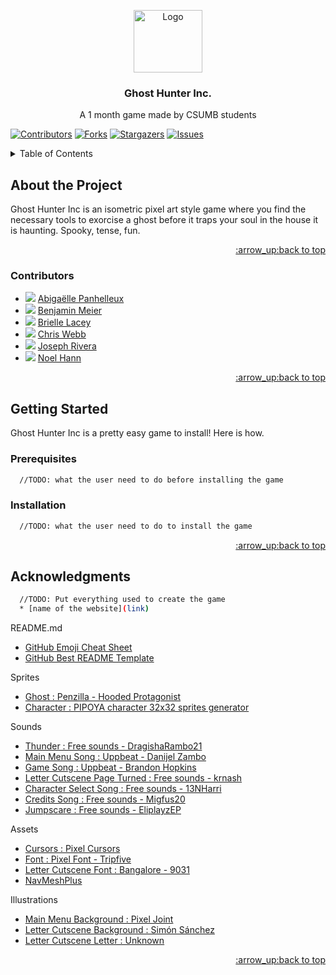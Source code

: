 <!-- Go back to top point -->
<a name="readme-top"></a>

<!-- Logo and title -->
<div align="center">

  <a href="https://www.hiclipart.com/free-transparent-background-png-clipart-fsidp">
    <img src="https://o.remove.bg/uploads/9fbceef7-71b5-4a8b-819d-179f156462b1/pixel-art-animated-film-ghost-ghost-39dcc085d1150779e0dd0720f91450ff.png" alt="Logo" width="110" height="100">
  </a>

  <h3 align="center">Ghost Hunter Inc. <br /></h3>
  
  <p align="center">
    A 1 month game made by CSUMB students
    <br />
  </p>
</div>

[![Contributors][contributors-shield]][contributors-url]
[![Forks][forks-shield]][forks-url]
[![Stargazers][stars-shield]][stars-url]
[![Issues][issues-shield]][issues-url]

<!-- Table of Content -->
<details>
  <summary>Table of Contents</summary>
  <ol>
    <li>
      <a href="#about-the-project">About The Project</a>
      <ul>
        <li><a href="#contributors">Contributors</a></li>
      </ul>
    </li>
    <li>
      <a href="#getting-started">Getting Started</a>
      <ul>
        <li><a href="#prerequisites">Prerequisites</a></li>
        <li><a href="#installation">installation</a></li>
      </ul>
    </li>
    <li><a href="#acknowledgments">Acknowledgments</a></li>
  </ol>
</details>

<!-- About the Project -->
## About the Project
Ghost Hunter Inc is an isometric pixel art style game where you find the necessary tools to exorcise a ghost before it traps your soul in the house it is haunting. Spooky, tense, fun.

<p align="right"><a href="#readme-top">:arrow_up:back to top</a></p>

### Contributors
* <img src="https://user-images.githubusercontent.com/100417910/233239627-8f44252b-65a1-469c-8452-45a18b73e33c.gif"> <a href="https://github.com/LunaPak14"> Abigaëlle Panhelleux </a>
* <img src="https://user-images.githubusercontent.com/100417910/233239620-6b0f7540-5d4d-4d02-9cd9-55b378dbd370.gif"> <a href="https://github.com/BenMeier"> Benjamin Meier </a>
* <img src="https://user-images.githubusercontent.com/100417910/233239619-a0851799-0f07-4b22-b8d0-f9e36710021a.gif"> <a href="https://github.com/blacey15"> Brielle Lacey </a>
* <img src="https://user-images.githubusercontent.com/100417910/233239623-4d830bdc-b907-4274-a684-2349a50e8bed.gif"> <a href="https://github.com/WebbontheWeb"> Chris Webb </a>
* <img src="https://user-images.githubusercontent.com/100417910/233239625-d3155c67-9bd0-4045-bc7c-7a6969cb4e1b.gif"> <a href="https://github.com/jrivera404"> Joseph Rivera </a> 
* <img src="https://user-images.githubusercontent.com/100417910/233239624-ae32c7a3-b587-40ca-9dad-a9c8562907e2.gif"> <a href="https://github.com/Noel-Hann"> Noel Hann </a>

<p align="right"><a href="#readme-top">:arrow_up:back to top</a></p>

<!-- Getting Started -->
## Getting Started
Ghost Hunter Inc is a pretty easy game to install! Here is how.

### Prerequisites
```sh
  //TODO: what the user need to do before installing the game
  ```
  
### Installation
```sh
  //TODO: what the user need to do to install the game
  ```
  
<p align="right"><a href="#readme-top">:arrow_up:back to top</a></p>

<!-- Acknowledgments -->
## Acknowledgments
```sh
  //TODO: Put everything used to create the game
  * [name of the website](link)
  ```
README.md
* [GitHub Emoji Cheat Sheet](https://www.webpagefx.com/tools/emoji-cheat-sheet)
* [GitHub Best README Template](https://github.com/othneildrew/Best-README-Template/blob/master/README.md#readme-top)

Sprites
* [Ghost : Penzilla - Hooded Protagonist](https://penzilla.itch.io/hooded-protagonist)
* [Character : PIPOYA character 32x32 sprites generator](https://pipoya.itch.io/pipoya-free-rpg-character-sprites-32x32)

Sounds
* [Thunder : Free sounds - DragishaRambo21](https://freesound.org/people/DragishaRambo21/sounds/345920/)
* [Main Menu Song : Uppbeat - Danijel Zambo](https://uppbeat.io/track/danijel-zambo/friendly-ghost?rt=uc-referral)
* [Game Song : Uppbeat - Brandon Hopkins](https://uppbeat.io/t/brandon-hopkins/neighborhood)
* [Letter Cutscene Page Turned : Free sounds - krnash](https://freesound.org/people/krnash/sounds/389807/)
* [Character Select Song : Free sounds - 13NHarri](https://freesound.org/people/13NHarri/sounds/511043/)
* [Credits Song : Free sounds - Migfus20](https://freesound.org/people/Migfus20/sounds/683265/)
* [Jumpscare : Free sounds - EliplayzEP](https://freesound.org/people/EliplayzEP/sounds/653730/)

Assets
* [Cursors : Pixel Cursors](https://assetstore.unity.com/packages/2d/gui/icons/pixel-cursors-109256)
* [Font : Pixel Font - Tripfive](https://assetstore.unity.com/packages/2d/fonts/pixel-font-tripfive-64734#content)
* [Letter Cutscene Font : Bangalore - 9031](https://www.fontspace.com/category/cursive,pixel)
* [NavMeshPlus](https://github.com/h8man/NavMeshPlus)

Illustrations
* [Main Menu Background : Pixel Joint](https://pixeljoint.com/pixelart/133555.htm)
* [Letter Cutscene Background : Simón Sánchez](https://www.artstation.com/artwork/nBX59)
* [Letter Cutscene Letter : Unknown](https://pixelartmaker.com/art/3f4734bb2c3ce0f)

<p align="right"><a href="#readme-top">:arrow_up:back to top</a></p>

<!-- Markdowns/links -->
[contributors-shield]: https://img.shields.io/github/contributors/BenMeie/Ghost-Hunter-Inc.svg?style=for-the-badge
[contributors-url]: https://github.com/BenMeie/Ghost-Hunter-Inc/graphs/contributors
[forks-shield]: https://img.shields.io/github/forks/BenMeie/Ghost-Hunter-Inc.svg?style=for-the-badge
[forks-url]: https://github.com/BenMeie/Ghost-Hunter-Inc/network/members
[stars-shield]: https://img.shields.io/github/stars/BenMeie/Ghost-Hunter-Inc.svg?style=for-the-badge
[stars-url]: https://github.com/BenMeie/Ghost-Hunter-Inc/stargazers
[issues-shield]: https://img.shields.io/github/issues/BenMeie/Ghost-Hunter-Inc.svg?style=for-the-badge
[issues-url]: https://github.com/BenMeie/Ghost-Hunter-Inc/issues
